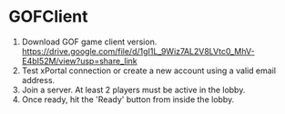 # GOFClient

1. Download GOF game client version.
   https://drive.google.com/file/d/1gI1L_9Wiz7AL2V8LVtc0_MhV-E4bI52M/view?usp=share_link
2. Test xPortal connection or create a new account using a valid email address.
3. Join a server. At least 2 players must be active in the lobby.
4. Once ready, hit the 'Ready' button from inside the lobby.
